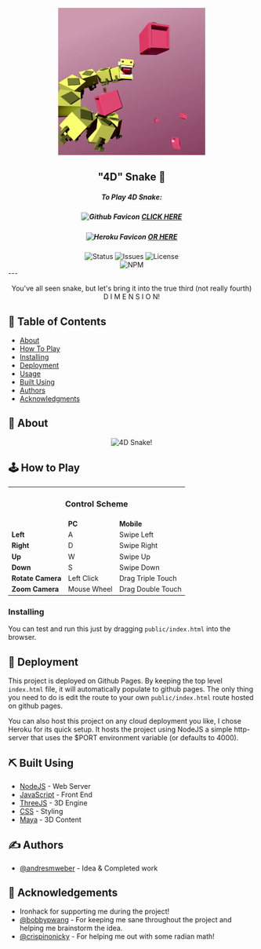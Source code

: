 <p align="center">
    <a href="https://andresmweber.github.io/4DSnake/" rel="noopener">
        <img width=300px height=300px src="https://raw.githubusercontent.com/andresmweber/4dsnake/master/presentation/promotional/promo.png " alt="4DSnake Promo">
    </a>
</p>

<h2 align="center">"4D" Snake 🐍</h2>

<h5 align="center">To Play 4D Snake:</h5>

<h5 align="center">
    <img width=14px alt="Github Favicon" src="https://github.githubassets.com/favicon.ico" />
    <a href="https://andresmweber.github.io/4DSnake/">CLICK HERE</a>
</h5>

<h5 align="center">
    <img width=14px alt="Heroku Favicon" src="https://www.herokucdn.com/favicons/favicon.ico" />
    <a href="https://fourdsnake.herokuapp.com/">OR HERE</a>
</h5>

<div align="center">
    <img alt="Status" src="https://img.shields.io/badge/status-active-success.svg" />
    <img alt="Issues" src="https://img.shields.io/github/issues/andresmweber/4DSnake.svg" />
    <img alt="License" src="https://img.shields.io/badge/License-BSD%203--Clause-blue.svg" />
</div>
<div align="center">
    <img alt="NPM" src="https://nodei.co/npm/4dsnake.png?compact=true" />
</div>
---

<p align="center"> You've all seen snake, but let's bring it into the true third (not really fourth) D I M E N S I O N!
    <br> 
</p>

## 📝 Table of Contents
- [About](#about)
- [How To Play](#howto)
- [Installing](#installing)
- [Deployment](#deployment)
- [Usage](#usage)
- [Built Using](#built_using)
- [Authors](#authors)
- [Acknowledgments](#acknowledgement)

## 🧐 About <a name = "about"></a>

<div align="center">
<img src="presentation/demo.gif" alt="4D Snake!" />
</div>

## 🕹️ How to Play <a name = "howto"></a>

<table>
    <tr>
        <td align="center" colspan="3"><h3>Control Scheme</h3></td>
    </tr>
    <tr>
        <td></td>
        <td><b>PC</b></td>
        <td><b>Mobile</b></td>
    </tr>
    <tr>
        <td><b>Left</b></td>
        <td>A</td>
        <td>Swipe Left</td>
    </tr>
    <tr>
        <td><b>Right</b></td>
        <td>D</td>
        <td>Swipe Right</td>
    </tr>
    <tr>
        <td><b>Up</b></td>
        <td>W</td>
        <td>Swipe Up</td>
    </tr>
    <tr>
        <td><b>Down</b></td>
        <td>S</td>
        <td>Swipe Down</td>
    </tr>
    <tr>
        <td><b>Rotate Camera</b></td>
        <td>Left Click</td>
        <td>Drag Triple Touch</td>
    </tr>
    <tr>
        <td><b>Zoom Camera</b></td>
        <td>Mouse Wheel</td>
        <td>Drag Double Touch</td>
    </tr>
</table>

### Installing
You can test and run this just by dragging ```public/index.html``` into the browser.

## 🚀 Deployment <a name = "deployment"></a>
This project is deployed on Github Pages.  By keeping the top level ```index.html``` file, it will automatically populate to github pages.  The only thing you need to do is edit the route to your own ```public/index.html``` route hosted on github pages. 

You can also host this project on any cloud deployment you like, I chose Heroku for its quick setup.  It hosts the project using NodeJS a simple http-server that uses the $PORT environment variable (or defaults to 4000).

## ⛏️ Built Using <a name = "built_using"></a>
- [NodeJS](https://www.nodejs.org/) - Web Server
- [JavaScript](https://www.javascript.com/) - Front End
- [ThreeJS](https://threejs.org/) - 3D Engine
- [CSS](https://www.w3.org/Style/CSS//) - Styling
- [Maya](https://www.autodesk.com/products/maya/overview) - 3D Content

## ✍️ Authors <a name = "authors"></a>
- [@andresmweber](https://github.com/andresmweber) - Idea & Completed work

## 🎉 Acknowledgements <a name = "acknowledgement"></a>
- Ironhack for supporting me during the project!
- [@bobbypwang](https://github.com/bobbypwang) - For keeping me sane throughout the project and helping me brainstorm the idea.
- [@crispinonicky](https://github.com/crispinonicky) - For helping me out with some radian math!
